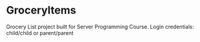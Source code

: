 # GroceryItems
Grocery List project built for Server Programming Course. Login credentials: child/child or parent/parent
